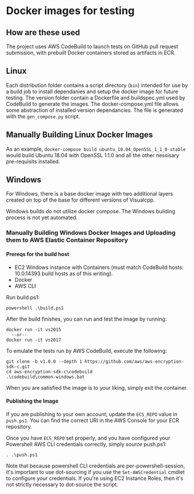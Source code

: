 # Docker images for testing

## How are these used

The project uses AWS CodeBuild to launch tests on GitHub pull request submission, with prebuilt Docker containers stored as artifacts in ECR.

## Linux

Each distribution folder contains a script directory (`bin`) intended for use by a build job to install dependanies and setup the docker image for future testing.
The  version folder contain a Dockerfile and buildspec.yml used by CodeBuild to generate the images.
The docker-compose.yml file allows some abstraction of installed version dependancies.  The file is generated with the `gen_compose.py` script.

## Manually Building Linux Docker Images

As an example, `docker-compose build ubuntu_18.04_OpenSSL_1_1_0-stable` would build Ubuntu 18.04 with OpenSSL 1.1.0 and all the other nessisary pre-requisits installed.


## Windows

For Windows, there is a base docker image with two additional layers created on top of the base for different versions of Visualcpp.

Windows builds do not utilize docker compose. The Windows building process is not yet automated.

### Manually Building Windows Docker Images and Uploading them to AWS Elastic Container Repository 
#### Prereqs for the build host
* EC2 Windows instance with Containers (must match CodeBuild hosts: 10.0.14393 build hosts as of this writing).
* Docker 
* AWS CLI

Run build.ps1:

    powershell .\build.ps1

After the build finishes, you can run and test the image by running:

    docker run -it vs2015
      --or--
    docker run -it vs2017

To emulate the tests run by AWS CodeBuild, execute the following:

    git clone -b v1.0.0 --depth 1 https://github.com/aws/aws-encryption-sdk-c.git
    cd aws-encryption-sdk-c\codebuild
    .\codebuild\common-windows.bat

When you are satisfied the image is to your liking, simply exit the container.

#### Publishing the Image

If you are publishing to your own account, update the `ECS_REPO` value in
`push.ps1`. You can find the correct URI in the AWS Console for your ECR
repository.

Once you have `ECS_REPO` set properly, and you have configured your Powershell
AWS CLI credentials correctly, simply _source_ push.ps1:

    . .\push.ps1

Note that because powershell CLI credentials are per-powershell-session, it's
important to use dot-sourcing if you use the `Set-AWSCredential` cmdlet to configure
your credentials. If you're using EC2 Instance Roles, then it's not strictly necessary
to dot-source the script.
